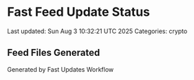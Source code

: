 # Fast Feed Update Status
Last updated: Sun Aug  3 10:32:21 UTC 2025
Categories: crypto

## Feed Files Generated

Generated by Fast Updates Workflow
